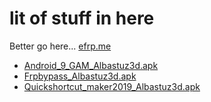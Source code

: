# lit of stuff in here

Better go here... [efrp.me](https://efrp.me/)

- [Android_9_GAM_Albastuz3d.apk](./Android_9_GAM_Albastuz3d.apk)
- [Frpbypass_Albastuz3d.apk](./Frpbypass_Albastuz3d.apk)
- [Quickshortcut_maker2019_Albastuz3d.apk](./Quickshortcut_maker2019_Albastuz3d.apk)

